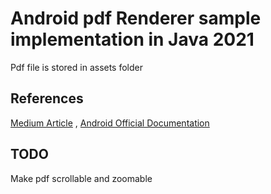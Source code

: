 # Android pdf Renderer sample implementation in Java 2021

Pdf file is stored in assets folder 

## References

[Medium Article](https://medium.com/@chahat.jain0/rendering-a-pdf-document-in-android-activity-fragment-using-pdfrenderer-442462cb8f9a)
, 
[Android Official Documentation](https://developer.android.com/reference/android/graphics/pdf/PdfRenderer)

## TODO

Make pdf scrollable and zoomable